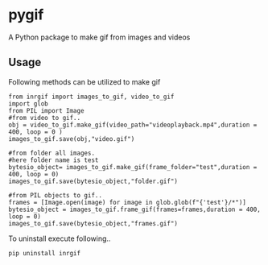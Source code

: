 # pygif
A Python package to make gif from images and videos

## Usage

Following methods can be utilized to make gif

```
from inrgif import images_to_gif, video_to_gif
import glob
from PIL import Image
#from video to gif..
obj = video_to_gif.make_gif(video_path="videoplayback.mp4",duration = 400, loop = 0 )
images_to_gif.save(obj,"video.gif")

#from folder all images.
#here folder name is test
bytesio_object= images_to_gif.make_gif(frame_folder="test",duration = 400, loop = 0)
images_to_gif.save(bytesio_object,"folder.gif")

#from PIL objects to gif..
frames = [Image.open(image) for image in glob.glob(f"{'test'}/*")]
bytesio_object = images_to_gif.frame_gif(frames=frames,duration = 400, loop = 0)
images_to_gif.save(bytesio_object,"frames.gif")

```

To uninstall execute following..

```
pip uninstall inrgif

```
